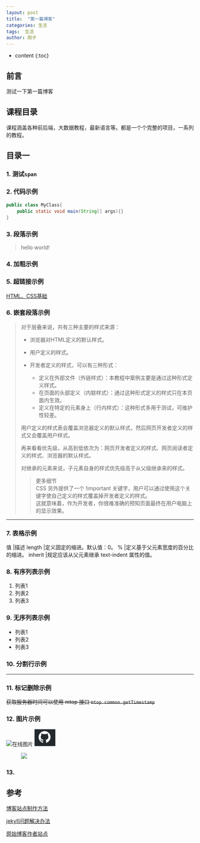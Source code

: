 ```yaml
---
layout: post
title:  "第一篇博客"
categories: 生活
tags:  生活
author: 刚子
---
```


* content
{:toc}


## 前言


测试一下第一篇博客

##  课程目录

课程涵盖各种前后端，大数据教程，最新语言等。都是一个个完整的项目，一系列的教程。









## 目录一

### 1. 测试`span`

### 2. 代码示例

```java
public class MyClass{
    public static void main(String[] args){}
}
```

### 3. 段落示例

> hello world!

### 4. **加粗示例**

### 5. 超链接示例

[HTML、CSS基础](https://github.com/Gaohaoyang/ife/tree/master/task/task0001)  

### 6. 嵌套段落示例

> 对于层叠来说，共有三种主要的样式来源：
>
> * 浏览器对HTML定义的默认样式。
> * 用户定义的样式。
> * 开发者定义的样式，可以有三种形式：
>     
>    * 定义在外部文件（外链样式）：本教程中案例主要是通过这种形式定义样式。
>    * 在页面的头部定义（内联样式）：通过这种形式定义的样式只在本页面内生效。
>    * 定义在特定的元素身上（行内样式）：这种形式多用于测试，可维护性较差。
>
> 用户定义的样式表会覆盖浏览器定义的默认样式，然后网页开发者定义的样式又会覆盖用户样式。
>
> 再来看看优先级，从高到低依次为：网页开发者定义的样式、网页阅读者定义的样式、浏览器的默认样式。
>
> 对继承的元素来说，子元素自身的样式优先级高于从父级继承来的样式。
>
> > 更多细节   
> > CSS 另外提供了一个 !important 关键字，用户可以通过使用这个关键字使自己定义的样式覆盖掉开发者定义的样式。   
> > 这就意味着，作为开发者，你很难准确的预知页面最终在用户电脑上的显示效果。   

-------------------------------------------

### 7. 表格示例

值    |描述
length    |定义固定的缩进。默认值：0。
%    |定义基于父元素宽度的百分比的缩进。
inherit    |规定应该从父元素继承 text-indent 属性的值。

### 8. 有序列表示例

1. 列表1
1. 列表2
1. 列表3

### 9. 无序列表示例

* 列表1
* 列表2
* 列表3

### 10. 分割行示例

---

### 11. 标记删除示例

<del>获取服务器时间可以使用 mtop 接口 `mtop.common.getTimestamp` </del>


### 12. 图片示例

![在线图片](http://online_image_url)
![本地图片.jpg](/images/test.jpg)
<figure>
<a><img src="{{site.url}}/images/test.jpg"></a>
</figure>

### 13. 


## 参考

[博客站点制作方法](https://blog.csdn.net/xudailong_blog/article/details/78762262)

[jekyll问题解决办法](https://blog.csdn.net/wyc12306/article/details/51504885)

[原始博客作者站点](https://gaohaoyang.github.io/)



